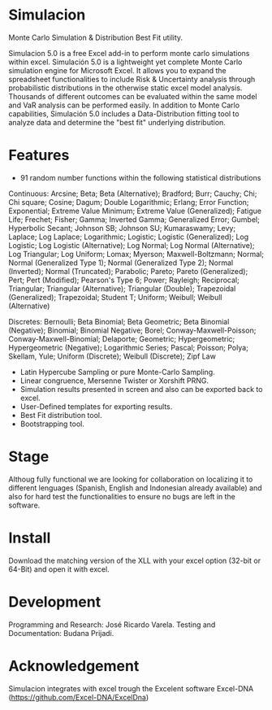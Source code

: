 # Simulacion
Monte Carlo Simulation &amp; Distribution Best Fit utility.

Simulacion 5.0 is a free Excel add-in to perform monte carlo simulations within excel.
Simulación 5.0 is a lightweight yet complete Monte Carlo simulation engine for Microsoft Excel. It allows you to expand the spreadsheet functionalities to include Risk & Uncertainty analysis through probabilistic distributions in the otherwise static excel model analysis. Thousands of different outcomes can be evaluated within the same model and VaR analysis can be performed easily. In addition  to Monte Carlo capabilities, Simulación 5.0 includes a Data-Distribution fitting tool to analyze data and determine the "best fit" underlying distribution.

# Features
- 91 random number functions within the following statistical distributions

Continuous: Arcsine; Beta; Beta (Alternative); Bradford; Burr; Cauchy; Chi; Chi square; Cosine; Dagum; Double Logarithmic; Erlang; Error Function; Exponential; Extreme Value Minimum; Extreme Value (Generalized); Fatigue Life; Frechet; Fisher; Gamma; Inverted Gamma; Generalized Error; Gumbel; Hyperbolic Secant; Johnson SB; Johnson SU; Kumaraswamy; Levy; Laplace; Log Laplace; Logarithmic; Logistic; Logistic (Generalized); Log Logistic; Log Logistic (Alternative); Log Normal; Log Normal (Alternative); Log Triangular; Log Uniform; Lomax; Myerson; Maxwell-Boltzmann; Normal; Normal (Generalized Type 1); Normal (Generalized Type 2); Normal (Inverted); Normal (Truncated); Parabolic; Pareto; Pareto (Generalized); Pert; Pert (Modified); Pearson's Type 6; Power; Rayleigh; Reciprocal; Triangular; Triangular (Alternative); Triangular (Double); Trapezoidal (Generalized); Trapezoidal; Student T; Uniform; Weibull; Weibull (Alternative)  

  Discretes: Bernoulli; Beta Binomial; Beta Geometric; Beta Binomial (Negative); Binomial; Binomial Negative; Borel; Conway-Maxwell-Poisson; Conway-Maxwell-Binomial; Delaporte; Geometric; Hypergeometric; Hypergeometric (Negative); Logarithmic Series; Pascal; Poisson; Polya; Skellam, Yule; Uniform (Discrete); Weibull (Discrete); Zipf Law 
  
- Latin Hypercube Sampling or pure Monte-Carlo Sampling.
- Linear congruence, Mersenne Twister or Xorshift PRNG.
- Simulation results presented in screen and also can be exported back to excel.
- User-Defined templates for exporting results.
- Best Fit distribution tool.
- Bootstrapping tool.

# Stage
Althoug fully functional we are looking for collaboration on localizing it to different lenguages (Spanish, English and Indonesian already available) and also for hard test the functionalities to ensure no bugs are left in the software.

# Install
Download the matching version of the XLL with your excel option (32-bit or 64-Bit) and open it with excel.

# Development
Programming and Research: José Ricardo Varela.
Testing and Documentation: Budana Prijadi.

# Acknowledgement
Simulacion integrates with excel trough the Excelent software Excel-DNA (https://github.com/Excel-DNA/ExcelDna)
